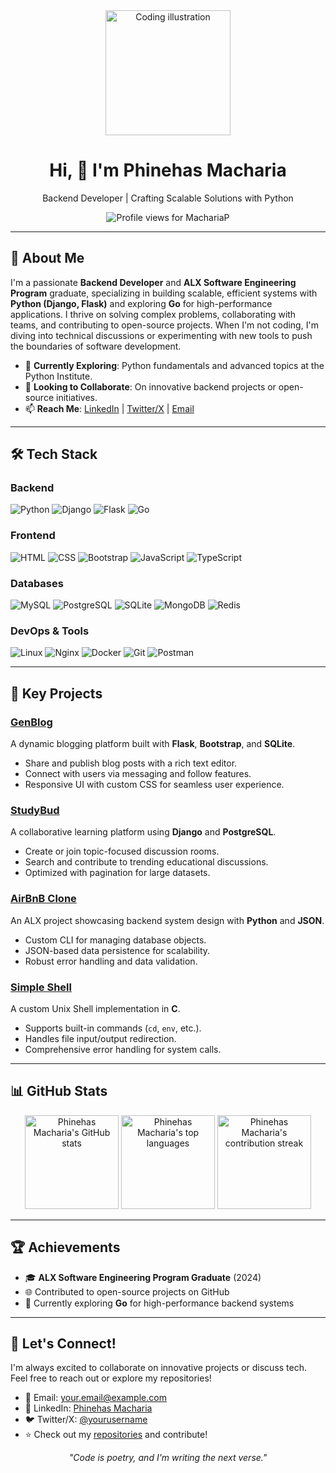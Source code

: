 <div align="center">
  <img alt="Coding illustration" width="200" src="https://cdn.dribbble.com/users/1162077/screenshots/3848914/programmer.gif">
  <h1>Hi, 👋 I'm Phinehas Macharia</h1>
  <p>Backend Developer | Crafting Scalable Solutions with Python</p>
  <p>
    <img src="https://komarev.com/ghpvc/?username=MachariaP&label=Profile%20views&color=0e75b6&style=flat" alt="Profile views for MachariaP" />
  </p>
</div>

---

## 📖 About Me

I'm a passionate **Backend Developer** and **ALX Software Engineering Program** graduate, specializing in building scalable, efficient systems with **Python (Django, Flask)** and exploring **Go** for high-performance applications. I thrive on solving complex problems, collaborating with teams, and contributing to open-source projects. When I'm not coding, I'm diving into technical discussions or experimenting with new tools to push the boundaries of software development.

- 🌱 **Currently Exploring**: Python fundamentals and advanced topics at the Python Institute.
- 🤝 **Looking to Collaborate**: On innovative backend projects or open-source initiatives.
- 📫 **Reach Me**: [LinkedIn](https://linkedin.com/in/phinehas-macharia) | [Twitter/X](https://x.com/_M_Phinehas) | [Email](walburphinehas78@gmail.com)

---

## 🛠️ Tech Stack

### Backend
![Python](https://img.shields.io/badge/-Python-3776AB?logo=python&logoColor=white) ![Django](https://img.shields.io/badge/-Django-092E20?logo=django&logoColor=white) ![Flask](https://img.shields.io/badge/-Flask-000000?logo=flask&logoColor=white) ![Go](https://img.shields.io/badge/-Go-00ADD8?logo=go&logoColor=white)

### Frontend
![HTML](https://img.shields.io/badge/-HTML-E34F26?logo=html5&logoColor=white) ![CSS](https://img.shields.io/badge/-CSS-1572B6?logo=css3&logoColor=white) ![Bootstrap](https://img.shields.io/badge/-Bootstrap-7952B3?logo=bootstrap&logoColor=white) ![JavaScript](https://img.shields.io/badge/-JavaScript-F7DF1E?logo=javascript&logoColor=black) ![TypeScript](https://img.shields.io/badge/-TypeScript-3178C6?logo=typescript&logoColor=white)

### Databases
![MySQL](https://img.shields.io/badge/-MySQL-4479A1?logo=mysql&logoColor=white) ![PostgreSQL](https://img.shields.io/badge/-PostgreSQL-336791?logo=postgresql&logoColor=white) ![SQLite](https://img.shields.io/badge/-SQLite-003B57?logo=sqlite&logoColor=white) ![MongoDB](https://img.shields.io/badge/-MongoDB-47A248?logo=mongodb&logoColor=white) ![Redis](https://img.shields.io/badge/-Redis-DC382D?logo=redis&logoColor=white)

### DevOps & Tools
![Linux](https://img.shields.io/badge/-Linux-FCC624?logo=linux&logoColor=black) ![Nginx](https://img.shields.io/badge/-Nginx-009639?logo=nginx&logoColor=white) ![Docker](https://img.shields.io/badge/-Docker-2496ED?logo=docker&logoColor=white) ![Git](https://img.shields.io/badge/-Git-F05032?logo=git&logoColor=white) ![Postman](https://img.shields.io/badge/-Postman-FF6C37?logo=postman&logoColor=white)

---

## 🚀 Key Projects

### [GenBlog](https://github.com/MachariaP/genblog.git)
A dynamic blogging platform built with **Flask**, **Bootstrap**, and **SQLite**.
- Share and publish blog posts with a rich text editor.
- Connect with users via messaging and follow features.
- Responsive UI with custom CSS for seamless user experience.

### [StudyBud](https://github.com/MachariaP/StudyBud)
A collaborative learning platform using **Django** and **PostgreSQL**.
- Create or join topic-focused discussion rooms.
- Search and contribute to trending educational discussions.
- Optimized with pagination for large datasets.

### [AirBnB Clone](https://github.com/MachariaP/AirBnB_clone.git)
An ALX project showcasing backend system design with **Python** and **JSON**.
- Custom CLI for managing database objects.
- JSON-based data persistence for scalability.
- Robust error handling and data validation.

### [Simple Shell](https://github.com/MachariaP/simple_shell.git)
A custom Unix Shell implementation in **C**.
- Supports built-in commands (`cd`, `env`, etc.).
- Handles file input/output redirection.
- Comprehensive error handling for system calls.

---

## 📊 GitHub Stats

<div align="center">
  <img height="150px" src="https://github-readme-stats.vercel.app/api?username=MachariaP&hide_title=true&hide_border=true&show_icons=true&include_all_commits=true&count_private=true&line_height=21&text_color=000&icon_color=000&bg_color=0,ea6161,ffc64d,fffc4d,52fa5a&theme=graywhite" alt="Phinehas Macharia's GitHub stats" />
  <img height="150px" src="https://github-readme-stats.vercel.app/api/top-langs/?username=MachariaP&hide=html&hide_title=true&hide_border=true&layout=compact&langs_count=6&exclude_repo=comp426,Redventures-Movie-Quotes&text_color=000&icon_color=fff&bg_color=0,52fa5a,4dfcff,c64dff&theme=graywhite" alt="Phinehas Macharia's top languages" />
  <img height="150px" src="https://github-readme-streak-stats.herokuapp.com/?user=MachariaP&theme=graywhite&hide_border=true" alt="Phinehas Macharia's contribution streak" />
</div>

---

## 🏆 Achievements
- 🎓 **ALX Software Engineering Program Graduate** (2024)
- 🌐 Contributed to open-source projects on GitHub
- 🧠 Currently exploring **Go** for high-performance backend systems

---

## 🤝 Let's Connect!
I'm always excited to collaborate on innovative projects or discuss tech. Feel free to reach out or explore my repositories!

- 📧 Email: [your.email@example.com](mailto:walburphinehas78@gmail.com)
- 🔗 LinkedIn: [Phinehas Macharia](https://linkedin.com/in/phinehas-macharia)
- 🐦 Twitter/X: [@yourusername](https://x.com/_M_Phinehas)
- ⭐ Check out my [repositories](https://github.com/MachariaP?tab=repositories) and contribute!

<div align="center">
  <p><em>"Code is poetry, and I'm writing the next verse."</em></p>
</div>
